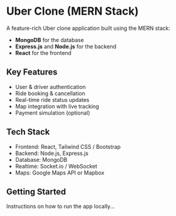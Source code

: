 # Uber Clone (MERN Stack)

A feature-rich Uber clone application built using the MERN stack:
- **MongoDB** for the database
- **Express.js** and **Node.js** for the backend
- **React** for the frontend

## Key Features
- User & driver authentication
- Ride booking & cancellation
- Real-time ride status updates
- Map integration with live tracking
- Payment simulation (optional)

## Tech Stack
- Frontend: React, Tailwind CSS / Bootstrap
- Backend: Node.js, Express.js
- Database: MongoDB
- Realtime: Socket.io / WebSocket
- Maps: Google Maps API or Mapbox

## Getting Started
Instructions on how to run the app locally...

